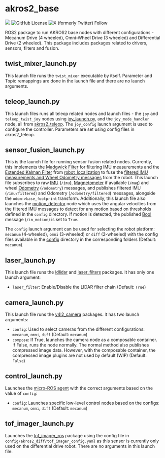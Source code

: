 # akros2_base
![](https://img.shields.io/badge/ROS%202%20Humble-Ubuntu%2022.04-blue) ![GitHub License](https://img.shields.io/github/license/adityakamath/akros2_base)
 ![X (formerly Twitter) Follow](https://img.shields.io/twitter/follow/kamathsblog)
 
ROS2 package to run AKROS2 base nodes with different configurations - Mecanum Drive (4 wheeled), Omni-Wheel Drive (3 wheeled) and Differential Drive (2 wheeled). This package includes packages related to drivers, sensors, filters and fusion.

## twist_mixer_launch.py
This launch file runs the ```twist_mixer``` executable by itself. Parameter and Topic remappings are done in the launch file and there are no launch arguments.

## teleop_launch.py
This launch files runs all teleop related nodes and launch files - the ```joy``` and ```teleop_twist_joy``` nodes using [joy_launch.py](https://github.com/adityakamath/akros2_teleop/blob/humble/launch/joy_launch.py), and the ```joy_mode_handler``` node, all from [akros2_teleop](https://github.com/adityakamath/akros2_teleop). The ```joy_config``` launch argument is used to configure the controller. Parameters are set using config files in akros2_teleop.

## sensor_fusion_launch.py
This is the launch file for running sensor fusion related nodes. Currently, this implements the [Madgwick Filter](https://github.com/CCNYRoboticsLab/imu_tools/tree/humble/imu_filter_madgwick) for filtering IMU measurements and the [Extended Kalman Filter](https://ahrs.readthedocs.io/en/latest/filters/ekf.html) from [robot_localization](https://docs.ros.org/en/melodic/api/robot_localization/html/state_estimation_nodes.html) to fuse the [filtered IMU measurements and Wheel Odometry messages](https://docs.ros.org/en/melodic/api/robot_localization/html/preparing_sensor_data.html) from the robot. This launch file subscribes to raw [IMU](https://docs.ros.org/en/noetic/api/sensor_msgs/html/msg/Imu.html) (```/imu```), [Magnetometer](https://docs.ros.org/en/noetic/api/sensor_msgs/html/msg/MagneticField.html) if available (```/mag```) and wheel [Odometry](https://docs.ros.org/en/noetic/api/nav_msgs/html/msg/Odometry.html) (```/odometry```) messages, and publishes filtered IMU (```/imu/filtered```) and Odometry (```/odometry/filtered```) messages, alongside the ```odom->base_footprint``` transform. Additionally, this launch file also launches the [motion_detector](https://github.com/adityakamath/akros2_teleop/blob/humble/akros2_teleop/motion_detector.py) node which uses the angular velocities from the filtered IMU messages to detect for any motion based on thresholds defined in the ```config``` directory. If motion is detected, the published [Bool](https://docs.ros2.org/foxy/api/std_msgs/msg/Bool.html) message (```/in_motion```) is set to ```True```.

The ```config``` launch argument can be used for selecting the robot platform: ```mecanum``` (4-wheeled), ```omni``` (3-wheeled) or ```diff``` (2-wheeled) with the config files available in the [config](https://github.com/adityakamath/akros2_navigation/tree/humble/config) directory in the corresponding folders (Default: ```mecanum```).

## laser_launch.py
This launch file runs the [ldlidar](https://github.com/linorobot/ldlidar) and [laser_filters](https://github.com/ros-perception/laser_filters) packages. It has only one launch argument:

* ```laser_filter```: Enable/Disable the LIDAR filter chain (Default: ```True```)

## camera_launch.py
This launch file runs the [v4l2_camera](https://gitlab.com/boldhearts/ros2_v4l2_camera) packages. It has two launch arguments:

* ```config```: Used to select cameras from the different configurations: ```mecanum```, ```omni```, ```diff``` (Default: ```mecanum```)
* ```compose```: If True, launches the camera node as a composable container. If False, runs the node normally. The normal method also publishes compressed image data. However, with the composable container, the compressed image plugins are not used by default (WIP) (Default: ```False```)

## control_launch.py
Launches the [micro-ROS agent](https://github.com/micro-ROS/micro-ROS-Agent) with the correct arguments based on the value of ```config```:

* ```config```: Launches specific low-level control nodes based on the configs: ```mecanum```, ```omni```, ```diff``` (Default: ```mecanum```)

## tof_imager_launch.py
Launches the [tof_imager_ros](https://github.com/adityakamath/tof_imager_ros) package using the config file in ```config/akros2_diff/tof_imager_config.yaml``` as this sensor is currently only used on the differential drive robot. There are no arguments in this launch file.
